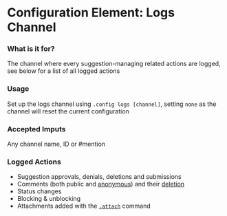 # Configuration Element: Logs Channel

### What is it for?
The channel where every suggestion-managing related actions are logged, see below for a list of all logged actions

### Usage
Set up the logs channel using `.config logs [channel]`, setting `none` as the channel will reset the current configuration

### Accepted Imputs
Any channel name, ID or #mention

### Logged Actions

- Suggestion approvals, denials, deletions and submissions
- Comments (both public and [anonymous](staff/acomment.md)) and their [deletion](staff/deletecomment.md)
- Status changes
- Blocking & unblocking
- Attachments added with the [`.attach`](staff/attach.md) command

